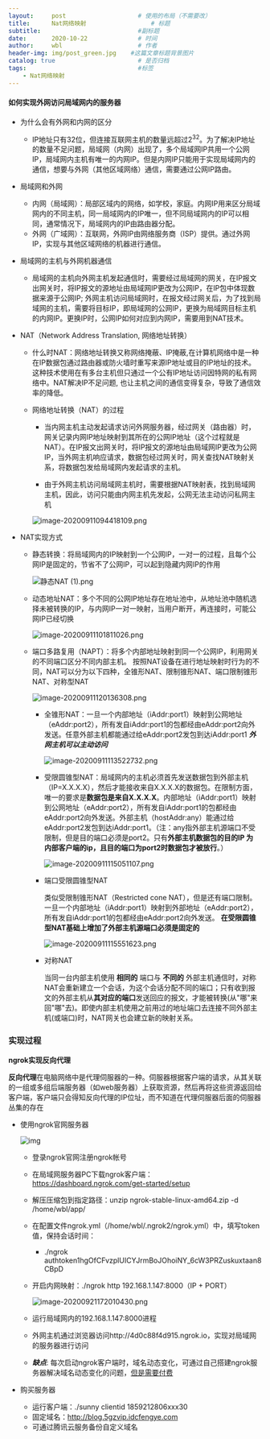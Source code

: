 ```yaml
---
layout:     post                    # 使用的布局（不需要改）
title:      Nat网络映射                  # 标题
subtitle:                           #副标题
date:       2020-10-22              # 时间
author:     wbl                     # 作者
header-img: img/post_green.jpg    #这篇文章标题背景图片
catalog: true                       # 是否归档
tags:                               #标签
    - Nat网络映射
---
```



#### 如何实现外网访问局域网内的服务器 

- 为什么会有外网和内网的区分

  - IP地址只有32位，但连接互联网主机的数量远超过2<sup>32</sup>。为了解决IP地址的数量不足问题，局域网（内网）出现了，多个局域网IP共用一个公网IP，局域网内主机有唯一的内网IP。但是内网IP只能用于实现局域网内的通信，想要与外网（其他区域网络）通信，需要通过公网IP路由。

- 局域网和外网

  - 内网（局域网）：局部区域内的网络，如学校，家庭。内网IP用来区分局域网内的不同主机，同一局域网内的IP唯一，但不同局域网内的IP可以相同，通常情况下，局域网内的IP由路由器分配。 
  - 外网（广域网）：互联网，外网IP由网络服务商（ISP）提供。通过外网IP，实现与其他区域网络的机器进行通信。

- 局域网的主机与外网机器通信

  - 局域网的主机向外网主机发起通信时，需要经过局域网的网关，在IP报文出网关时，将IP报文的源地址由局域网IP更改为公网IP，在IP包中体现数据来源于公网IP; 外网主机访问局域网时，在报文经过网关后，为了找到局域网的主机，需要将目标IP，即局域网的公网IP，更换为局域网目标主机的内网IP。更换IP时，公网IP如何对应到内网IP，需要用到NAT技术。

- NAT（Network Address Translation, 网络地址转换）

  - 什么时NAT：网络地址转换又称网络掩蔽、IP掩蔽,在计算机网络中是一种在IP数据包通过路由器或防火墙时重写来源IP地址或目的IP地址的技术。这种技术使用在有多台主机但只通过一个公有IP地址访问因特网的私有网络中。NAT解决IP不足问题, 也让主机之间的通信变得复杂，导致了通信效率的降低。

  - 网络地址转换（NAT）的过程

    - 当内网主机主动发起请求访问外网服务器，经过网关（路由器）时，网关记录内网IP地址映射到其所在的公网IP地址（这个过程就是NAT）。在IP报文出网关时，将IP报文的源地址由局域网IP更改为公网IP，当外网主机响应请求，数据包经过网关时，网关查找NAT映射关系，将数据包发给局域网内发起请求的主机。

    - 由于外网主机访问局域网主机时，需要根据NAT映射表，找到局域网主机，因此，访问只能由内网主机先发起，公网无法主动访问私网主机

    


    ![image-20200911094418109.png](https://github.com/Wuboling/Picture/blob/main/typora-user-images/image-20200911094418109.png?raw=true)

- NAT实现方式

  - 静态转换：将局域网内的IP映射到一个公网IP，一对一的过程，且每个公网IP是固定的，节省不了公网IP，可以起到隐藏内网IP的作用 

    ![静态NAT (1).png](https://github.com/Wuboling/Picture/blob/main/typora-user-images/%E9%9D%99%E6%80%81NAT%20(1).png?raw=true)   

  - 动态地址NAT：多个不同的公网IP地址存在地址池中，从地址池中随机选择未被转换的IP，与内网IP一对一映射，当用户断开，再连接时，可能公网IP已经切换

    ![image-20200911101811026.png](https://github.com/Wuboling/Picture/blob/main/typora-user-images/image-20200911101811026.png?raw=true)

  - 端口多路复用（NAPT）：将多个内部地址映射到同一个公网IP，利用网关的不同端口区分不同内部主机。 按照NAT设备在进行地址映射时行为的不同，NAT可以分为以下四种，全锥形NAT、限制锥形NAT、端口限制锥形NAT、对称型NAT

    ![image-20200911120136308.png](https://github.com/Wuboling/Picture/blob/main/typora-user-images/image-20200911120136308.png?raw=true)

    - 全锥形NAT：一旦一个内部地址（iAddr:port1）映射到公网地址（eAddr:port2），所有发自iAddr:port1的包都经由eAddr:port2向外发送。任意外部主机都能通过给eAddr:port2发包到达iAddr:port1 ***外网主机可以主动访问***

      ![image-20200911113522732.png](https://github.com/Wuboling/Picture/blob/90f0fcbef1fb48ca126ff2009080de39ddc18d8e/typora-user-images/image-20200911113522732.png?raw=true)

      

    - 受限圆锥型NAT：局域网内的主机必须首先发送数据包到外部主机（IP=X.X.X.X），然后才能接收来自X.X.X.X的数据包。在限制方面，唯一的要求是**数据包是来自X.X.X.X**。内部地址（iAddr:port1）映射到公网地址（eAddr:port2），所有发自iAddr:port1的包都经由eAddr:port2向外发送。外部主机（hostAddr:any）能通过给eAddr:port2发包到达iAddr:port1。（注：any指外部主机源端口不受限制，但是目的端口必须是port2。只有**外部主机数据包的目的IP 为 内部客户端的ip，且目的端口为port2时数据包才被放行**。）

      ![image-20200911115051107.png](https://github.com/Wuboling/Picture/blob/90f0fcbef1fb48ca126ff2009080de39ddc18d8e/typora-user-images/image-20200911115051107.png?raw=true)

    - 端口受限圆锥型NAT

      类似受限制锥形NAT（Restricted cone NAT），但是还有端口限制。
       一旦一个内部地址（iAddr:port1）映射到外部地址（eAddr:port2），所有发自iAddr:port1的包都经由eAddr:port2向外发送。
      **在受限圆锥型NAT基础上增加了外部主机源端口必须是固定的**

      ![image-20200911115551623.png](https://github.com/Wuboling/Picture/blob/90f0fcbef1fb48ca126ff2009080de39ddc18d8e/typora-user-images/image-20200911115551623.png?raw=true)

    - 对称NAT

      当同一台内部主机使用 **相同的** 端口与 **不同的** 外部主机通信时，对称NAT会重新建立一个会话，为这个会话分配不同的端口；只有收到报文的外部主机从**其对应的端口**发送回应的报文，才能被转换(从"哪"来回"哪"去)。即使内部主机使用之前用过的地址端口去连接不同外部主机(或端口)时，NAT网关也会建立新的映射关系。

### 实现过程

**ngrok实现反向代理**

**反向代理**在电脑网络中是代理伺服器的一种。伺服器根据客户端的请求，从其关联的一组或多组后端服务器（如web服务器）上获取资源，然后再将这些资源返回给客户端，客户端只会得知反向代理的IP位址，而不知道在代理伺服器后面的伺服器丛集的存在

- 使用ngrok官网服务器

  ![img](https://tonybai.com/wp-content/uploads/ngrok-deployment.png)

  - 登录ngrok官网注册ngrok帐号

  - 在局域网服务器PC下载ngrok客户端：https://dashboard.ngrok.com/get-started/setup

  - 解压压缩包到指定路径：unzip ngrok-stable-linux-amd64.zip -d /home/wbl/app/

  - 在配置文件ngrok.yml（/home/wbl/.ngrok2/ngrok.yml）中，填写token值，保持会话时间：

    - ./ngrok authtoken1hgOfCFvzplUICYJrmBoJOhoiNY_6cW3PRZuskuxtaan8CBpD

  - 开启内网映射：./ngrok http 192.168.1.147:8000（IP + PORT）

    ![image-20200921172010430.png](https://github.com/Wuboling/Picture/blob/main/typora-user-images/image-20200921172010430.png?raw=true)

  - 运行局域网内的192.168.1.147:8000进程

  - 外网主机通过浏览器访问http://4d0c88f4d915.ngrok.io，实现对局域网的服务器进行访问

  - ***缺点***: 每次启动ngrok客户端时，域名动态变化，可通过自己搭建ngrok服务器解决域名动态变化的问题，[但是需要付费](https://note.youdao.com/web/#/file/SVREFDCEACDB7884B9880CB1EFD1C305561/mindmap/WEB795239b6f2416a95a27443a7bfbfac00/)

- 购买服务器

  - 运行客户端：./sunny clientid 1859212806xxx30
  - 固定域名：http://blog.5gzvip.idcfengye.com
  - 可通过腾讯云服务备份自定义域名


